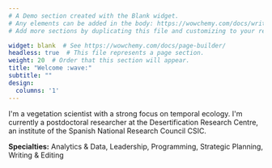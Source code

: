 ```yaml
---
# A Demo section created with the Blank widget.
# Any elements can be added in the body: https://wowchemy.com/docs/writing-markdown-latex/
# Add more sections by duplicating this file and customizing to your requirements.

widget: blank  # See https://wowchemy.com/docs/page-builder/
headless: true  # This file represents a page section.
weight: 20  # Order that this section will appear.
title: "Welcome :wave:"
subtitle: ""
design:
  columns: '1'
---
```


I'm a vegetation scientist with a strong focus on temporal ecology. I'm currently a postdoctoral researcher at the Desertification Research Centre, an institute of the Spanish National Research Council CSIC. 

**Specialties:** Analytics & Data, Leadership, Programming, Strategic Planning, Writing & Editing
